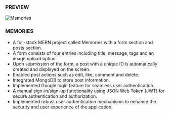 ### PREVIEW

![Memories](https://i.ibb.co/fFcKC8x/memories-project.png)

### MEMORIES

- A full-stack MERN project called Memories with a form section and posts section.
- A form consists of four entries including title, message, tags and an image upload option.
- Upon submission of the form, a post with a unique ID is automatically created and displayed on the screen.
- Enabled post actions such as edit, like, comment and delete.
- Integrated MongoDB to store post information.
- Implemented Google login feature for seamless user authentication.
- A manual sign-in/sign-up functionality using JSON Web Token (JWT) for secure authentication and authorization.
- Implemented robust user authentication mechanisms to enhance the security and user experience of the application.
